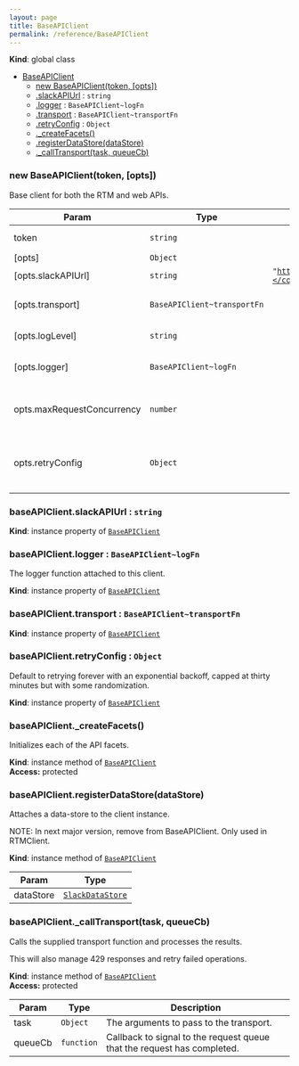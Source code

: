 ```yaml
---
layout: page
title: BaseAPIClient
permalink: /reference/BaseAPIClient
---
```

**Kind**: global class  

* [BaseAPIClient](#BaseAPIClient)
    * [new BaseAPIClient(token, [opts])](#new_BaseAPIClient_new)
    * [.slackAPIUrl](#BaseAPIClient+slackAPIUrl) : <code>string</code>
    * [.logger](#BaseAPIClient+logger) : <code>BaseAPIClient~logFn</code>
    * [.transport](#BaseAPIClient+transport) : <code>BaseAPIClient~transportFn</code>
    * [.retryConfig](#BaseAPIClient+retryConfig) : <code>Object</code>
    * [._createFacets()](#BaseAPIClient+_createFacets)
    * [.registerDataStore(dataStore)](#BaseAPIClient+registerDataStore)
    * [._callTransport(task, queueCb)](#BaseAPIClient+_callTransport)

<a name="new_BaseAPIClient_new"></a>

### new BaseAPIClient(token, [opts])
Base client for both the RTM and web APIs.


| Param | Type | Default | Description |
| --- | --- | --- | --- |
| token | <code>string</code> |  | The Slack API token to use with this client. |
| [opts] | <code>Object</code> |  |  |
| [opts.slackAPIUrl] | <code>string</code> | <code>&quot;https://slack.com/api/&quot;</code> | The Slack API URL. |
| [opts.transport] | <code>BaseAPIClient~transportFn</code> |  | Function to call to make an HTTP call to the Slack API. |
| [opts.logLevel] | <code>string</code> |  | The log level for the logger. |
| [opts.logger] | <code>BaseAPIClient~logFn</code> |  | Function to use for log calls, takes (logLevel, logString) params. |
| opts.maxRequestConcurrency | <code>number</code> |  | The max # of concurrent requests to make to Slack's     API's, defaults to 3. |
| opts.retryConfig | <code>Object</code> |  | The configuration to use for the retry operation,     {@see https://github.com/tim-kos/node-retry} |

<a name="BaseAPIClient+slackAPIUrl"></a>

### baseAPIClient.slackAPIUrl : <code>string</code>
**Kind**: instance property of <code>[BaseAPIClient](#BaseAPIClient)</code>  
<a name="BaseAPIClient+logger"></a>

### baseAPIClient.logger : <code>BaseAPIClient~logFn</code>
The logger function attached to this client.

**Kind**: instance property of <code>[BaseAPIClient](#BaseAPIClient)</code>  
<a name="BaseAPIClient+transport"></a>

### baseAPIClient.transport : <code>BaseAPIClient~transportFn</code>
**Kind**: instance property of <code>[BaseAPIClient](#BaseAPIClient)</code>  
<a name="BaseAPIClient+retryConfig"></a>

### baseAPIClient.retryConfig : <code>Object</code>
Default to retrying forever with an exponential backoff, capped at thirty
minutes but with some randomization.

**Kind**: instance property of <code>[BaseAPIClient](#BaseAPIClient)</code>  
<a name="BaseAPIClient+_createFacets"></a>

### baseAPIClient._createFacets()
Initializes each of the API facets.

**Kind**: instance method of <code>[BaseAPIClient](#BaseAPIClient)</code>  
**Access:** protected  
<a name="BaseAPIClient+registerDataStore"></a>

### baseAPIClient.registerDataStore(dataStore)
Attaches a data-store to the client instance.

NOTE: In next major version, remove from BaseAPIClient. Only used in RTMClient.

**Kind**: instance method of <code>[BaseAPIClient](#BaseAPIClient)</code>  

| Param | Type |
| --- | --- |
| dataStore | <code>[SlackDataStore](#SlackDataStore)</code> | 

<a name="BaseAPIClient+_callTransport"></a>

### baseAPIClient._callTransport(task, queueCb)
Calls the supplied transport function and processes the results.

This will also manage 429 responses and retry failed operations.

**Kind**: instance method of <code>[BaseAPIClient](#BaseAPIClient)</code>  
**Access:** protected  

| Param | Type | Description |
| --- | --- | --- |
| task | <code>Object</code> | The arguments to pass to the transport. |
| queueCb | <code>function</code> | Callback to signal to the request queue that the request has completed. |

